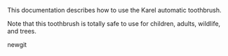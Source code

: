 This documentation describes how to use the Karel automatic toothbrush.

Note that this toothbrush is totally safe to use for children, adults, wildlife, and trees.

newgit
